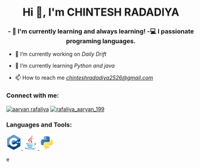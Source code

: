 <h1 align="center">Hi 👋, I'm CHINTESH  RADADIYA </h1>
<h3 align="center">- 👀 I'm currently learning and always learning! -💻 I passionate programing languages.</h3>

- 🔭 I’m currently working on *Daily Drift*

- 🌱 I’m currently learning *Python and java*

- 📫 How to reach me *chinteshradadiya2526@gmail.com*

<h3 align="left">Connect with me:</h3>
<p align="left">
<a href="https://linkedin.com/in/chintesh radadiya" target="blank"><img align="center" src="https://raw.githubusercontent.com/rahuldkjain/github-profile-readme-generator/master/src/images/icons/Social/linked-in-alt.svg" alt="aaryan rafaliya" height="30" width="40" /></a>
<a href="https://instagram.com/c_r_radadiya_78" target="blank"><img align="center" src="https://raw.githubusercontent.com/rahuldkjain/github-profile-readme-generator/master/src/images/icons/Social/instagram.svg" alt="rafaliya_aaryan_199" height="30" width="40" /></a>
</p>

<h3 align="left">Languages and Tools:</h3>
<p align="left"> <a href="https://www.w3schools.com/cpp/" target="_blank" rel="noreferrer"> <img src="https://raw.githubusercontent.com/devicons/devicon/master/icons/cplusplus/cplusplus-original.svg" alt="cplusplus" width="40" height="40"/> </a> <a href="https://www.java.com" target="_blank" rel="noreferrer"> <img src="https://raw.githubusercontent.com/devicons/devicon/master/icons/java/java-original.svg" alt="java" width="40" height="40"/> </a> <a href="https://www.python.org" target="_blank" rel="noreferrer"> <img src="https://raw.githubusercontent.com/devicons/devicon/master/icons/python/python-original.svg" alt="python" width="40" height="40"/> </a> </p>e

